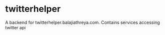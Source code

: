 twitterhelper
=============

A backend for twitterhelper.balajiathreya.com. Contains services accessing twitter api
